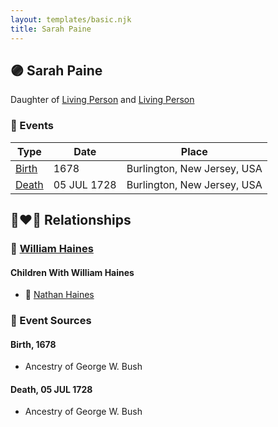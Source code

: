 ```yaml
---
layout: templates/basic.njk
title: Sarah Paine
---
```

## 🟣 Sarah Paine

Daughter of [Living Person](/people/9/94145877) and [Living Person](/people/5/52998406)

### 📆 Events

Type | Date | Place
------ | ------ | ------
[Birth](#event-0) | 1678 | Burlington, New Jersey, USA
[Death](#event-1) | 05 JUL 1728 | Burlington, New Jersey, USA

## 👩‍❤️‍👨 Relationships

### 🔵 [William Haines](/people/5/5796916)

#### Children With William Haines
* 🔵 [Nathan Haines](/people/7/74064515)
### 📰 Event Sources

#### <a id="event-0"></a> Birth, 1678
* Ancestry of George W. Bush

#### <a id="event-1"></a> Death, 05 JUL 1728
* Ancestry of George W. Bush